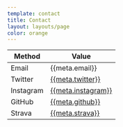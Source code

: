 ```yaml
---
template: contact
title: Contact
layout: layouts/page
color: orange
---
```


| Method    | Value                                                         |
| --------- | ------------------------------------------------------------- |
| Email     | {{meta.email}}                                                |
| Twitter   | [{{meta.twitter}}](https://twitter.com/{{meta.twitter}})      |
| Instagram | [{{meta.instagram}}](https://instagram.com/{{meta.instagram}})  |
| GitHub    | [{{meta.github}}](https://github.com/{{meta.github}})         |
| Strava    | [{{meta.strava}}](https://strava.com/athletes/{{meta.strava}})|

